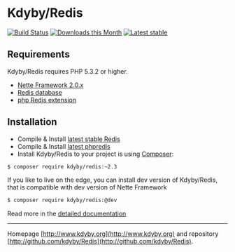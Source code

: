 Kdyby/Redis
======

[![Build Status](https://travis-ci.org/Kdyby/Redis.svg?branch=master)](https://travis-ci.org/Kdyby/Redis)
[![Downloads this Month](https://img.shields.io/packagist/dm/Kdyby/Redis.svg)](https://packagist.org/packages/Kdyby/Redis)
[![Latest stable](img.shields.io/packagist/v/Kdyby/Redis.svg)](https://packagist.org/packages/Kdyby/Redis)


Requirements
------------

Kdyby/Redis requires PHP 5.3.2 or higher.

- [Nette Framework 2.0.x](https://github.com/nette/nette)
- [Redis database](http://redis.io)
- [php Redis extension](https://github.com/nicolasff/phpredis/)


Installation
------------

* Compile & Install [latest stable Redis](http://redis.io/download)
* Compile & Install [latest phpredis](https://github.com/nicolasff/phpredis/)
* Install Kdyby/Redis to your project is using  [Composer](http://getcomposer.org/):

```sh
$ composer require kdyby/redis:~2.3
```

If you like to live on the edge, you can install dev version of Kdyby/Redis, that is compatible with dev version of Nette Framework

```sh
$ composer require kdyby/redis:@dev
```

Read more in the [detailed documentation](https://github.com/Kdyby/Redis/blob/master/docs/en/index.md)


-----

Homepage [http://www.kdyby.org](http://www.kdyby.org) and repository [http://github.com/kdyby/Redis](http://github.com/kdyby/Redis).
